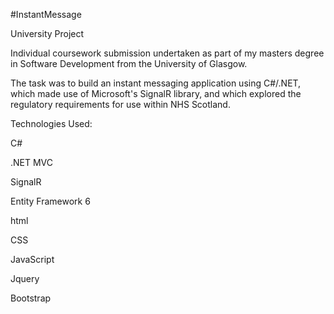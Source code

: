 #InstantMessage

University Project

Individual coursework submission undertaken as part of my masters degree in Software Development from the University of Glasgow.

The task was to build an instant messaging application using C#/.NET, which made use of Microsoft's SignalR library, and which explored the regulatory requirements for use within NHS Scotland.

Technologies Used:

C#

.NET MVC

SignalR

Entity Framework 6

html

CSS

JavaScript

Jquery

Bootstrap

